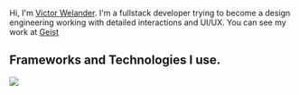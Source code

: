 <p>
  Hi, I'm <a href="https://geist.vercel.app/">Victor Welander</a>. I'm a fullstack developer trying to become a design engineering working with detailed interactions and UI/UX. You can see my work at <a href="https://geist.vercel.app/">Geist</a>
</p>

## Frameworks and Technologies I use.

<img src="https://skillicons.dev/icons?i=next,react,typescript,javascript,css,tailwindcss" />
